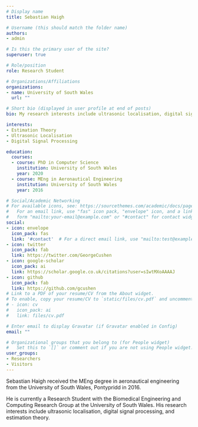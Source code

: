 ```yaml
---
# Display name
title: Sebastian Haigh

# Username (this should match the folder name)
authors:
- admin

# Is this the primary user of the site?
superuser: true

# Role/position
role: Research Student

# Organizations/Affiliations
organizations:
- name: University of South Wales
  url: ""

# Short bio (displayed in user profile at end of posts)
bio: My research interests include ultrasonic localisation, digital signal processing, and estimation theory.

interests:
- Estimation Theory
- Ultrasonic Localisation
- Digital Signal Processing

education:
  courses:
  - course: PhD in Computer Science
    institution: University of South Wales
    year: 2020
  - course: MEng in Aeronautical Engineering
    institution: University of South Wales
    year: 2016

# Social/Academic Networking
# For available icons, see: https://sourcethemes.com/academic/docs/page-builder/#icons
#   For an email link, use "fas" icon pack, "envelope" icon, and a link in the
#   form "mailto:your-email@example.com" or "#contact" for contact widget.
social:
- icon: envelope
  icon_pack: fas
  link: '#contact'  # For a direct email link, use "mailto:test@example.org".
- icon: twitter
  icon_pack: fab
  link: https://twitter.com/GeorgeCushen
- icon: google-scholar
  icon_pack: ai
  link: https://scholar.google.co.uk/citations?user=sIwtMXoAAAAJ
- icon: github
  icon_pack: fab
  link: https://github.com/gcushen
# Link to a PDF of your resume/CV from the About widget.
# To enable, copy your resume/CV to `static/files/cv.pdf` and uncomment the lines below.
# - icon: cv
#   icon_pack: ai
#   link: files/cv.pdf

# Enter email to display Gravatar (if Gravatar enabled in Config)
email: ""

# Organizational groups that you belong to (for People widget)
#   Set this to `[]` or comment out if you are not using People widget.
user_groups:
- Researchers
- Visitors
---
```


Sebastian Haigh received the MEng degree in aeronautical engineering from the University of South Wales, Pontypridd in 2016.

He is currently a Research Student with the Biomedical Engineering and Computing Research Group at the University of South Wales. His research interests include ultrasonic localisation, digital signal processing, and estimation theory.

